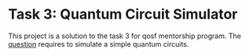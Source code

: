 # Task 3: Quantum Circuit Simulator

This project is a solution to the task 3 for qosf mentorship program. The [question](https://github.com/quantastica/qosf-mentorship/blob/master/qosf-simulator-task.ipynb) requires to simulate a simple quantum circuits.

